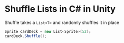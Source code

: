 # Shuffle Lists in C# in Unity

Shuffle takes a `List<T>` and randomly shuffles it in place

```csharp
Sprite cardDeck = new List<Sprite>(52);
cardDeck.Shuffle();
```
